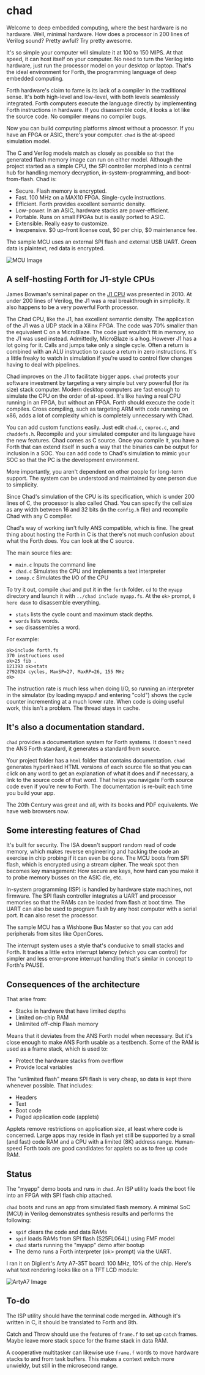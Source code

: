 # chad

Welcome to deep embedded computing, where the best hardware is no hardware.
Well, minimal hardware. How does a processor in 200 lines of Verilog sound?
Pretty awful? Try pretty awesome.

It's so simple your computer will simulate it at 100 to 150 MIPS.
At that speed, it can host itself on your computer.
No need to turn the Verilog into hardware, just run the processor model
on your desktop or laptop.
That's the ideal environment for Forth, the programming language of
deep embedded computing.

Forth hardware's claim to fame is its lack of a compiler in the traditional sense.
It's both high-level and low-level, with both levels seamlessly integrated.
Forth computers execute the language directly by implementing Forth instructions
in hardware. If you disassemble code, it looks a lot like the source code.
No compiler means no compiler bugs.

Now you can build computing platforms almost without a processor.
If you have an FPGA or ASIC, there's your computer.
`chad` is the at-speed simulation model.

The C and Verilog models match as closely as possible so that the generated
flash memory image can run on either model. Although the project started as
a simple CPU, the SPI controller morphed into a central hub for handling
memory decryption, in-system-programming, and boot-from-flash. Chad is:

- Secure. Flash memory is encrypted.
- Fast. 100 MHz on a MAX10 FPGA. Single-cycle instructions.
- Efficient. Forth provides excellent semantic density.
- Low-power. In an ASIC, hardware stacks are power-efficient.
- Portable. Runs on small FPGAs but is easily ported to ASIC.
- Extensible. Really easy to customize.
- Inexpensive. $0 up-front license cost, $0 per chip, $0 maintenance fee.

The sample MCU uses an external SPI flash and external USB UART.
Green data is plaintext, red data is encrypted.

![MCU Image](doc/mcu.png)

## A self-hosting Forth for J1-style CPUs

James Bowman's seminal paper on the 
[J1 CPU](https://excamera.com/sphinx/fpga-j1.html "J1 CPU")
was presented in 2010.
At under 200 lines of Verilog, the J1 was a real breakthrough in simplicity.
It also happens to be a very powerful Forth processor.

The Chad CPU, like the J1, has excellent semantic density.
The application of the J1 was a UDP stack in a Xilinx FPGA.
The code was 70% smaller than the equivalent C on a MicroBlaze.
The code just wouldn't fit in memory, so the J1 was used instead.
Admittedly, MicroBlaze is a hog. However J1 has a lot going for it.
Calls and jumps take only a single cycle.
Often a return is combined with an ALU instruction to cause a return in
zero instructions.
It's a little freaky to watch in simulation if you're used to control flow
changes having to deal with pipelines.

Chad improves on the J1 to facilitate bigger apps.
`chad` protects your software investment by targeting a very simple but
very powerful (for its size) stack computer.
Modern desktop computers are fast enough to simulate the CPU on the order of at-speed.
It's like having a real CPU running in an FPGA, but without an FPGA.
Forth should execute the code it compiles.
Cross compiling, such as targeting ARM with code running on x86,
adds a lot of complexity which is completely unnecessary with Chad.

You can add custom functions easily. Just edit `chad.c`, `coproc.c`, and `chaddefs.h`.
Recompile and your simulated computer and its language have the new features.
Chad comes as C source. Once you compile it, you have a Forth that can extend
itself in such a way that the binaries can be output for inclusion in a SOC.
You can add code to Chad's simulation to mimic your SOC so that the PC is
the development environment.

More importantly, you aren't dependent on other people for long-term support.
The system can be understood and maintained by one person due to simplicity.

Since Chad's simulation of the CPU is its specification, which is under 200
lines of C, the processor is also called Chad.
You can specify the cell size as any width between 16 and 32 bits
(in the `config.h` file) and recompile Chad with any C compiler.

Chad's way of working isn't fully ANS compatible, which is fine.
The great thing about hosting the Forth in C is that there's not much confusion
about what the Forth does. You can look at the C source.

The main source files are:

- `main.c` Inputs the command line
- `chad.c` Simulates the CPU and implements a text interpreter
- `iomap.c` Simulates the I/O of the CPU

To try it out, compile `chad` and put it in the `forth` folder.
`cd` to the `myapp` directory and launch it with `../chad include myapp.fs`.
At the `ok>` prompt, `0 here dasm` to disassemble everything.

- `stats` lists the cycle count and maximum stack depths.
- `words` lists words.
- `see` disassembles a word.

For example:
```
ok>include forth.fs
370 instructions used
ok>25 fib .
121393 ok>stats
2792024 cycles, MaxSP=27, MaxRP=26, 155 MHz
ok>
```

The instruction rate is much less when doing I/O, so running an interpreter in
the simulator (by loading myapp.f and entering "cold") shows the cycle counter
incrementing at a much lower rate. When code is doing useful work, this isn't
a problem. The thread stays in cache.

## It's also a documentation standard.

`chad` provides a documentation system for Forth systems.
It doesn't need the ANS Forth standard, it generates a standard from source.

Your project folder has a `html` folder that contains documentation.
`chad` generates hyperlinked HTML versions of each source file
so that you can click on any word to get an explanation of what it does
and if necessary, a link to the source code of that word.
That helps you navigate Forth source code even if you're new to Forth.
The documentation is re-built each time you build your app.

The 20th Century was great and all, with its books and PDF equivalents.
We have web browsers now.

## Some interesting features of Chad

It's built for security. The ISA doesn't support random read of code memory,
which makes reverse engineering and hacking the code an exercise in chip
probing if it can even be done.
The MCU boots from SPI flash, which is encrypted using a stream cipher.
The weak spot then becomes key management: How secure are keys,
how hard can you make it to probe memory busses on the ASIC die, etc.

In-system programming (ISP) is handled by hardware state machines, not firmware.
The SPI flash controller integrates a UART and processor memories so that the
RAMs can be loaded from flash at boot time. The UART can also be used to
program flash by any host computer with a serial port.
It can also reset the processor.

The sample MCU has a Wishbone Bus Master so that you can add peripherals from
sites like OpenCores.

The interrupt system uses a style that's conducive to small stacks and Forth.
It trades a little extra interrupt latency (which you can control) for simpler
and less error-prone interrupt handling that's similar in concept to Forth's PAUSE.

## Consequences of the architecture

That arise from:

- Stacks in hardware that have limited depths
- Limited on-chip RAM
- Unlimited off-chip Flash memory

Means that it deviates from the ANS Forth model when necessary.
But it's close enough to make ANS Forth usable as a testbench.
Some of the RAM is used as a frame stack, which is used to:

- Protect the hardware stacks from overflow
- Provide local variables

The "unlimited flash" means SPI flash is very cheap, so data is kept there
whenever possible. That includes:

- Headers
- Text
- Boot code
- Paged application code (applets)

Applets remove restrictions on application size, at least where code is concerned.
Large apps may reside in flash yet still be supported by a small (and fast) code RAM
and a CPU with a limited (8K) address range.
Human-speed Forth tools are good candidates for applets so as to free up code RAM.

## Status

The "myapp" demo boots and runs in `chad`.
An ISP utility loads the boot file into an FPGA with SPI flash chip attached.

`chad` boots and runs an app from simulated flash memory. 
A minimal SoC (MCU) in Verilog demonstrates synthesis results and
performs the following:

- `spif` clears the code and data RAMs
- `spif` loads RAMs from SPI flash (S25FL064L) using FMF model
- `chad` starts running the "myapp" demo after bootup
- The demo runs a Forth interpreter (ok> prompt) via the UART.

I ran it on Digilent's Arty A7-35T board: 100 MHz, 10% of the chip.
Here's what text rendering looks like on a TFT LCD module:

![ArtyA7 Image](doc/artyLCD.jpg)

## To-do

The ISP utility should have the terminal code merged in.
Although it's written in C, it should be translated to Forth and 8th.

Catch and Throw should use the features of `frame.f` to set up `catch` frames.
Maybe leave more stack space for the frame stack in data RAM.

A cooperative multitasker can likewise use `frame.f` words to move hardware
stacks to and from task buffers. This makes a context switch more unwieldy, but still
in the microsecond range.

